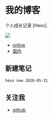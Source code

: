 # 我的博客

个人成长记录 [Hexo].

![](https://cdn.jsdelivr.net/gh/xkloveme/oss@master/images/1627479150168-1627479149928.png)

- [online](http://www.jixiaokang.com/)
- [国内](https://xkloveme-github-io.vercel.app/)

## 新建笔记

``` bash
hexo new 2020-05-31
```

## 关注我

- [github](http://www.github.com/xkloveme)